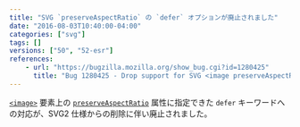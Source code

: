 ```yaml
---
title: "SVG `preserveAspectRatio` の `defer` オプションが廃止されました"
date: "2016-08-03T10:40:00-04:00"
categories: ["svg"]
tags: []
versions: ["50", "52-esr"]
references:
    - url: "https://bugzilla.mozilla.org/show_bug.cgi?id=1280425"
      title: "Bug 1280425 - Drop support for SVG <image preserveAspectRatio=\"defer ...\">"
---
```

[`<image>`](https://developer.mozilla.org/docs/Web/SVG/Element/image) 要素上の [`preserveAspectRatio`](https://developer.mozilla.org/docs/Web/SVG/Attribute/preserveAspectRatio) 属性に指定できた `defer` キーワードへの対応が、SVG2 仕様からの削除に伴い廃止されました。
